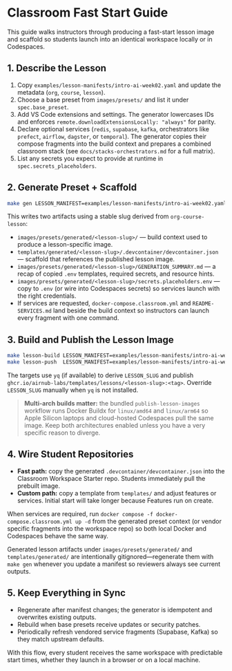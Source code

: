 # Classroom Fast Start Guide

This guide walks instructors through producing a fast-start lesson image and scaffold so students launch into an identical workspace locally or in Codespaces.

## 1. Describe the Lesson

1. Copy `examples/lesson-manifests/intro-ai-week02.yaml` and update the metadata (`org`, `course`, `lesson`).
2. Choose a base preset from `images/presets/` and list it under `spec.base_preset`.
3. Add VS Code extensions and settings. The generator lowercases IDs and enforces `remote.downloadExtensionsLocally: "always"` for parity.
4. Declare optional services (`redis`, `supabase`, `kafka`, orchestrators like `prefect`, `airflow`, `dagster`, or `temporal`). The generator copies their compose fragments into the build context and prepares a combined classroom stack (see `docs/stacks-orchestrators.md` for a full matrix).
5. List any secrets you expect to provide at runtime in `spec.secrets_placeholders`.

## 2. Generate Preset + Scaffold

```bash
make gen LESSON_MANIFEST=examples/lesson-manifests/intro-ai-week02.yaml
```

This writes two artifacts using a stable slug derived from `org-course-lesson`:

- `images/presets/generated/<lesson-slug>/` — build context used to produce a lesson-specific image.
- `templates/generated/<lesson-slug>/.devcontainer/devcontainer.json` — scaffold that references the published lesson image.
- `images/presets/generated/<lesson-slug>/GENERATION_SUMMARY.md` — a recap of copied `.env` templates, required secrets, and resource hints.
- `images/presets/generated/<lesson-slug>/secrets.placeholders.env` — copy to `.env` (or wire into Codespaces secrets) so services launch with the right credentials.
- If services are requested, `docker-compose.classroom.yml` and `README-SERVICES.md` land beside the build context so instructors can launch every fragment with one command.

## 3. Build and Publish the Lesson Image

```bash
make lesson-build LESSON_MANIFEST=examples/lesson-manifests/intro-ai-week02.yaml
make lesson-push  LESSON_MANIFEST=examples/lesson-manifests/intro-ai-week02.yaml
```

The targets use `yq` (if available) to derive `LESSON_SLUG` and publish `ghcr.io/airnub-labs/templates/lessons/<lesson-slug>:<tag>`. Override `LESSON_SLUG` manually when `yq` is not installed.

> **Multi-arch builds matter:** the bundled `publish-lesson-images` workflow runs Docker Buildx for `linux/amd64` and `linux/arm64` so Apple Silicon laptops and cloud-hosted Codespaces pull the same image. Keep both architectures enabled unless you have a very specific reason to diverge.

## 4. Wire Student Repositories

- **Fast path:** copy the generated `.devcontainer/devcontainer.json` into the Classroom Workspace Starter repo. Students immediately pull the prebuilt image.
- **Custom path:** copy a template from `templates/` and adjust features or services. Initial start will take longer because Features run on create.

When services are required, run `docker compose -f docker-compose.classroom.yml up -d` from the generated preset context (or vendor specific fragments into the workspace repo) so both local Docker and Codespaces behave the same way.

Generated lesson artifacts under `images/presets/generated/` and `templates/generated/` are intentionally gitignored—regenerate them with `make gen` whenever you update a manifest so reviewers always see current outputs.

## 5. Keep Everything in Sync

- Regenerate after manifest changes; the generator is idempotent and overwrites existing outputs.
- Rebuild when base presets receive updates or security patches.
- Periodically refresh vendored service fragments (Supabase, Kafka) so they match upstream defaults.

With this flow, every student receives the same workspace with predictable start times, whether they launch in a browser or on a local machine.
